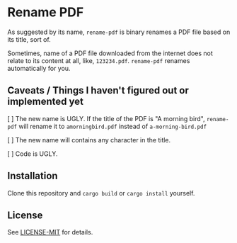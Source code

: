 # Rename PDF

As suggested by its name, `rename-pdf` is binary renames a PDF file based on its title, sort of.

Sometimes, name of a PDF file downloaded from the internet does not relate to its
content at all, like, `123234.pdf`. `rename-pdf` renames automatically for you.

## Caveats / Things I haven't figured out or implemented yet

[ ] The new name is UGLY. If the title of the PDF is "A morning bird", `rename-pdf` will
rename it to `amorningbird.pdf` instead of `a-morning-bird.pdf`

[ ] The new name will contains any character in the title.

[ ] Code is UGLY.

## Installation

Clone this repository and `cargo build` or `cargo install` yourself.

## License

See [LICENSE-MIT](LICENSE-MIT) for details.
